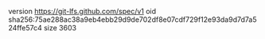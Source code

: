 version https://git-lfs.github.com/spec/v1
oid sha256:75ae288ac38a9eb4ebb29d9de702df8e07cdf729f12e93da9d7d7a524ffe57c4
size 3603
